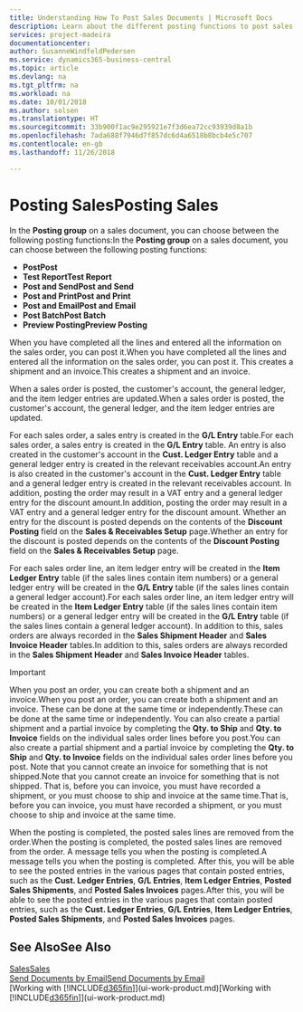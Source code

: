 ```yaml
---
title: Understanding How To Post Sales Documents | Microsoft Docs
description: Learn about the different posting functions to post sales documents.
services: project-madeira
documentationcenter: 
author: SusanneWindfeldPedersen
ms.service: dynamics365-business-central
ms.topic: article
ms.devlang: na
ms.tgt_pltfrm: na
ms.workload: na
ms.date: 10/01/2018
ms.author: solsen
ms.translationtype: HT
ms.sourcegitcommit: 33b900f1ac9e295921e7f3d6ea72cc93939d8a1b
ms.openlocfilehash: 7ada688f7946d7f857dc6d4a6518b8bcb4e5c707
ms.contentlocale: en-gb
ms.lasthandoff: 11/26/2018

---
```

# <a name="posting-sales"></a><span data-ttu-id="35c51-103">Posting Sales</span><span class="sxs-lookup"><span data-stu-id="35c51-103">Posting Sales</span></span>
<span data-ttu-id="35c51-104">In the **Posting group** on a sales document, you can choose between the following posting functions:</span><span class="sxs-lookup"><span data-stu-id="35c51-104">In the **Posting group** on a sales document, you can choose between the following posting functions:</span></span>

* <span data-ttu-id="35c51-105">**Post**</span><span class="sxs-lookup"><span data-stu-id="35c51-105">**Post**</span></span>
* <span data-ttu-id="35c51-106">**Test Report**</span><span class="sxs-lookup"><span data-stu-id="35c51-106">**Test Report**</span></span>
* <span data-ttu-id="35c51-107">**Post and Send**</span><span class="sxs-lookup"><span data-stu-id="35c51-107">**Post and Send**</span></span>
* <span data-ttu-id="35c51-108">**Post and Print**</span><span class="sxs-lookup"><span data-stu-id="35c51-108">**Post and Print**</span></span>
* <span data-ttu-id="35c51-109">**Post and Email**</span><span class="sxs-lookup"><span data-stu-id="35c51-109">**Post and Email**</span></span>
* <span data-ttu-id="35c51-110">**Post Batch**</span><span class="sxs-lookup"><span data-stu-id="35c51-110">**Post Batch**</span></span>
* <span data-ttu-id="35c51-111">**Preview Posting**</span><span class="sxs-lookup"><span data-stu-id="35c51-111">**Preview Posting**</span></span>

<span data-ttu-id="35c51-112">When you have completed all the lines and entered all the information on the sales order, you can post it.</span><span class="sxs-lookup"><span data-stu-id="35c51-112">When you have completed all the lines and entered all the information on the sales order, you can post it.</span></span> <span data-ttu-id="35c51-113">This creates a shipment and an invoice.</span><span class="sxs-lookup"><span data-stu-id="35c51-113">This creates a shipment and an invoice.</span></span>

<span data-ttu-id="35c51-114">When a sales order is posted, the customer's account, the general ledger, and the item ledger entries are updated.</span><span class="sxs-lookup"><span data-stu-id="35c51-114">When a sales order is posted, the customer's account, the general ledger, and the item ledger entries are updated.</span></span>

<span data-ttu-id="35c51-115">For each sales order, a sales entry is created in the **G/L Entry** table.</span><span class="sxs-lookup"><span data-stu-id="35c51-115">For each sales order, a sales entry is created in the **G/L Entry** table.</span></span> <span data-ttu-id="35c51-116">An entry is also created in the customer's account in the **Cust. Ledger Entry** table and a general ledger entry is created in the relevant receivables account.</span><span class="sxs-lookup"><span data-stu-id="35c51-116">An entry is also created in the customer's account in the **Cust. Ledger Entry** table and a general ledger entry is created in the relevant receivables account.</span></span> <span data-ttu-id="35c51-117">In addition, posting the order may result in a VAT entry and a general ledger entry for the discount amount.</span><span class="sxs-lookup"><span data-stu-id="35c51-117">In addition, posting the order may result in a VAT entry and a general ledger entry for the discount amount.</span></span> <span data-ttu-id="35c51-118">Whether an entry for the discount is posted depends on the contents of the **Discount Posting** field on the **Sales & Receivables Setup** page.</span><span class="sxs-lookup"><span data-stu-id="35c51-118">Whether an entry for the discount is posted depends on the contents of the **Discount Posting** field on the **Sales & Receivables Setup** page.</span></span>

<span data-ttu-id="35c51-119">For each sales order line, an item ledger entry will be created in the **Item Ledger Entry** table (if the sales lines contain item numbers) or a general ledger entry will be created in the **G/L Entry** table (if the sales lines contain a general ledger account).</span><span class="sxs-lookup"><span data-stu-id="35c51-119">For each sales order line, an item ledger entry will be created in the **Item Ledger Entry** table (if the sales lines contain item numbers) or a general ledger entry will be created in the **G/L Entry** table (if the sales lines contain a general ledger account).</span></span> <span data-ttu-id="35c51-120">In addition to this, sales orders are always recorded in the **Sales Shipment Header** and **Sales Invoice Header** tables.</span><span class="sxs-lookup"><span data-stu-id="35c51-120">In addition to this, sales orders are always recorded in the **Sales Shipment Header** and **Sales Invoice Header** tables.</span></span>

> [!IMPORTANT]  
>   <span data-ttu-id="35c51-121">When you post an order, you can create both a shipment and an invoice.</span><span class="sxs-lookup"><span data-stu-id="35c51-121">When you post an order, you can create both a shipment and an invoice.</span></span> <span data-ttu-id="35c51-122">These can be done at the same time or independently.</span><span class="sxs-lookup"><span data-stu-id="35c51-122">These can be done at the same time or independently.</span></span> <span data-ttu-id="35c51-123">You can also create a partial shipment and a partial invoice by completing the **Qty. to Ship** and **Qty. to Invoice** fields on the individual sales order lines before you post.</span><span class="sxs-lookup"><span data-stu-id="35c51-123">You can also create a partial shipment and a partial invoice by completing the **Qty. to Ship** and **Qty. to Invoice** fields on the individual sales order lines before you post.</span></span> <span data-ttu-id="35c51-124">Note that you cannot create an invoice for something that is not shipped.</span><span class="sxs-lookup"><span data-stu-id="35c51-124">Note that you cannot create an invoice for something that is not shipped.</span></span> <span data-ttu-id="35c51-125">That is, before you can invoice, you must have recorded a shipment, or you must choose to ship and invoice at the same time.</span><span class="sxs-lookup"><span data-stu-id="35c51-125">That is, before you can invoice, you must have recorded a shipment, or you must choose to ship and invoice at the same time.</span></span>

<span data-ttu-id="35c51-126">When the posting is completed, the posted sales lines are removed from the order.</span><span class="sxs-lookup"><span data-stu-id="35c51-126">When the posting is completed, the posted sales lines are removed from the order.</span></span> <span data-ttu-id="35c51-127">A message tells you when the posting is completed.</span><span class="sxs-lookup"><span data-stu-id="35c51-127">A message tells you when the posting is completed.</span></span> <span data-ttu-id="35c51-128">After this, you will be able to see the posted entries in the various pages that contain posted entries, such as the **Cust. Ledger Entries**, **G/L Entries**, **Item Ledger Entries**, **Posted Sales Shipments**, and **Posted Sales Invoices** pages.</span><span class="sxs-lookup"><span data-stu-id="35c51-128">After this, you will be able to see the posted entries in the various pages that contain posted entries, such as the **Cust. Ledger Entries**, **G/L Entries**, **Item Ledger Entries**, **Posted Sales Shipments**, and **Posted Sales Invoices** pages.</span></span>

## <a name="see-also"></a><span data-ttu-id="35c51-129">See Also</span><span class="sxs-lookup"><span data-stu-id="35c51-129">See Also</span></span>
[<span data-ttu-id="35c51-130">Sales</span><span class="sxs-lookup"><span data-stu-id="35c51-130">Sales</span></span>](sales-manage-sales.md)  
[<span data-ttu-id="35c51-131">Send Documents by Email</span><span class="sxs-lookup"><span data-stu-id="35c51-131">Send Documents by Email</span></span>](ui-how-send-documents-email.md)  
<span data-ttu-id="35c51-132">[Working with [!INCLUDE[d365fin](includes/d365fin_md.md)]](ui-work-product.md)</span><span class="sxs-lookup"><span data-stu-id="35c51-132">[Working with [!INCLUDE[d365fin](includes/d365fin_md.md)]](ui-work-product.md)</span></span>


